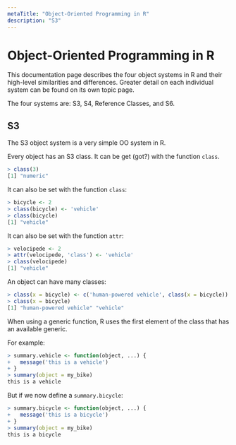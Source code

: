 ```yaml
---
metaTitle: "Object-Oriented Programming in R"
description: "S3"
---
```


# Object-Oriented Programming in R


This documentation page describes the four object systems in R and their high-level similarities and differences.  Greater detail on each individual system can be found on its own topic page.

The four systems are: S3, S4, Reference Classes, and S6.



## S3


The S3 object system is a very simple OO system in R.

Every object has an S3 class.  It can be get (got?) with the function `class`.

```r
> class(3)
[1] "numeric"

```

It can also be set with the function `class`:

```r
> bicycle <- 2
> class(bicycle) <- 'vehicle'
> class(bicycle)
[1] "vehicle"

```

It can also be set with the function `attr`:

```r
> velocipede <- 2
> attr(velocipede, 'class') <- 'vehicle'
> class(velocipede)
[1] "vehicle"

```

An object can have many classes:

```r
> class(x = bicycle) <- c('human-powered vehicle', class(x = bicycle))
> class(x = bicycle)
[1] "human-powered vehicle" "vehicle" 

```

When using a generic function, R uses the first element of the class that has an available generic.

For example:

```r
> summary.vehicle <- function(object, ...) {
+   message('this is a vehicle')
+ }
> summary(object = my_bike)
this is a vehicle

```

But if we now define a `summary.bicycle`:

```r
> summary.bicycle <- function(object, ...) {
+   message('this is a bicycle')
+ }
> summary(object = my_bike)
this is a bicycle

```

